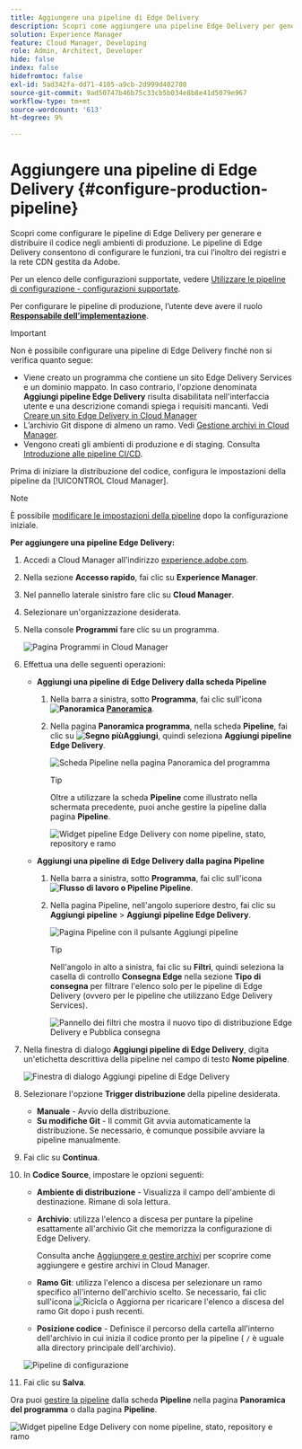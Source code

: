 ```yaml
---
title: Aggiungere una pipeline di Edge Delivery
description: Scopri come aggiungere una pipeline Edge Delivery per generare e distribuire il codice negli ambienti di produzione.
solution: Experience Manager
feature: Cloud Manager, Developing
role: Admin, Architect, Developer
hide: false
index: false
hidefromtoc: false
exl-id: 5ad342fa-dd71-4105-a9cb-2d999d402780
source-git-commit: 9ad50747b46b75c33cb5b034e8b8e41d5079e967
workflow-type: tm+mt
source-wordcount: '613'
ht-degree: 9%

---
```


# Aggiungere una pipeline di Edge Delivery {#configure-production-pipeline}

<!--badge: label="Beta" type="Positive" url="/help/implementing/cloud-manager/release-notes/current.md#gitlab-bitbucket" -->

Scopri come configurare le pipeline di Edge Delivery per generare e distribuire il codice negli ambienti di produzione. Le pipeline di Edge Delivery consentono di configurare le funzioni, tra cui l’inoltro dei registri e la rete CDN gestita da Adobe.

Per un elenco delle configurazioni supportate, vedere [Utilizzare le pipeline di configurazione - configurazioni supportate](/help/operations/config-pipeline.md#configurations).

Per configurare le pipeline di produzione, l’utente deve avere il ruolo **[Responsabile dell’implementazione](/help/onboarding/cloud-manager-introduction.md#role-based-permissions)**.

>[!IMPORTANT]
>
>Non è possibile configurare una pipeline di Edge Delivery finché non si verifica quanto segue:
>
>* Viene creato un programma che contiene un sito Edge Delivery Services e un dominio mappato. In caso contrario, l&#39;opzione denominata **Aggiungi pipeline Edge Delivery** risulta disabilitata nell&#39;interfaccia utente e una descrizione comandi spiega i requisiti mancanti. Vedi [Creare un sito Edge Delivery in Cloud Manager](/help/implementing/cloud-manager/edge-delivery/create-edge-delivery-site.md)
>* L’archivio Git dispone di almeno un ramo. Vedi [Gestione archivi in Cloud Manager](/help/implementing/cloud-manager/managing-code/managing-repositories.md).
>* Vengono creati gli ambienti di produzione e di staging. Consulta [Introduzione alle pipeline CI/CD](/help/implementing/cloud-manager/configuring-pipelines/introduction-ci-cd-pipelines.md).

<!-- CMGR‑69680 -->

Prima di iniziare la distribuzione del codice, configura le impostazioni della pipeline da [!UICONTROL Cloud Manager].

>[!NOTE]
>
>È possibile [modificare le impostazioni della pipeline](managing-pipelines.md) dopo la configurazione iniziale.

**Per aggiungere una pipeline Edge Delivery:**

1. Accedi a Cloud Manager all&#39;indirizzo [experience.adobe.com](https://experience.adobe.com).
1. Nella sezione **Accesso rapido**, fai clic su **Experience Manager**.
1. Nel pannello laterale sinistro fare clic su **Cloud Manager**.
1. Selezionare un&#39;organizzazione desiderata.
1. Nella console **Programmi** fare clic su un programma.

   ![Pagina Programmi in Cloud Manager](/help/implementing/cloud-manager/configuring-pipelines/assets/my-programs.png)

1. Effettua una delle seguenti operazioni:

   * **Aggiungi una pipeline di Edge Delivery dalla scheda Pipeline**

      1. Nella barra a sinistra, sotto **Programma**, fai clic sull&#39;icona **![Panoramica](/help/implementing/cloud-manager/configuring-pipelines/assets/overview.svg) [Panoramica](/help/implementing/cloud-manager/navigation.md#my-programs)**.
      1. Nella pagina **Panoramica programma**, nella scheda **Pipeline**, fai clic su **![Segno più](https://spectrum.adobe.com/static/icons/workflow_18/Smock_Add_18_N.svg)Aggiungi**, quindi seleziona **Aggiungi pipeline Edge Delivery**.

         ![Scheda Pipeline nella pagina Panoramica del programma](/help/implementing/cloud-manager/configuring-pipelines/assets/pipelinescard-add-ed-pipeline.png)

         >[!TIP]
         >
         >Oltre a utilizzare la scheda **Pipeline** come illustrato nella schermata precedente, puoi anche gestire la pipeline dalla pagina **Pipeline**.
         >
         >![Widget pipeline Edge Delivery con nome pipeline, stato, repository e ramo](/help/implementing/cloud-manager/release-notes/assets/edge-delivery-pipeline-widget.png)

   * **Aggiungi una pipeline di Edge Delivery dalla pagina Pipeline**

      1. Nella barra a sinistra, sotto **Programma**, fai clic sull&#39;icona **![Flusso di lavoro o Pipeline](https://spectrum.adobe.com/static/icons/workflow_18/Smock_Workflow_18_N.svg) Pipeline**.
      1. Nella pagina Pipeline, nell&#39;angolo superiore destro, fai clic su **Aggiungi pipeline** > **Aggiungi pipeline Edge Delivery**.

         ![Pagina Pipeline con il pulsante Aggiungi pipeline](/help/implementing/cloud-manager/configuring-pipelines/assets/pipelinespage-add-ed-pipeline.png)

         >[!TIP]
         >
         >Nell&#39;angolo in alto a sinistra, fai clic su **Filtri**, quindi seleziona la casella di controllo **Consegna Edge** nella sezione **Tipo di consegna** per filtrare l&#39;elenco solo per le pipeline di Edge Delivery (ovvero per le pipeline che utilizzano Edge Delivery Services). <!-- (CMGR-69682) -->
         >
         >![Pannello dei filtri che mostra il nuovo tipo di distribuzione Edge Delivery e Pubblica consegna](/help/implementing/cloud-manager/release-notes/assets/filter-delivery-type.png)

1. Nella finestra di dialogo **Aggiungi pipeline di Edge Delivery**, digita un&#39;etichetta descrittiva della pipeline nel campo di testo **Nome pipeline**.

   ![Finestra di dialogo Aggiungi pipeline di Edge Delivery](/help/implementing/cloud-manager/configuring-pipelines/assets/add-edge-delivery-pipeline-configuration.png)

1. Selezionare l&#39;opzione **Trigger distribuzione** della pipeline desiderata.

   * **Manuale** - Avvio della distribuzione.
   * **Su modifiche Git** - Il commit Git avvia automaticamente la distribuzione. Se necessario, è comunque possibile avviare la pipeline manualmente.

1. Fai clic su **Continua**.

1. In **Codice Source**, impostare le opzioni seguenti:

   * **Ambiente di distribuzione** - Visualizza il campo dell&#39;ambiente di destinazione. Rimane di sola lettura.

   * **Archivio**: utilizza l&#39;elenco a discesa per puntare la pipeline esattamente all&#39;archivio Git che memorizza la configurazione di Edge Delivery.

     Consulta anche [Aggiungere e gestire archivi](/help/implementing/cloud-manager/managing-code/managing-repositories.md) per scoprire come aggiungere e gestire archivi in Cloud Manager.

   * **Ramo Git**: utilizza l&#39;elenco a discesa per selezionare un ramo specifico all&#39;interno dell&#39;archivio scelto. Se necessario, fai clic sull&#39;icona ![Ricicla o Aggiorna](https://spectrum.adobe.com/static/icons/workflow_18/Smock_Refresh_18_N.svg) per ricaricare l&#39;elenco a discesa del ramo Git dopo i push recenti.
   * **Posizione codice** - Definisce il percorso della cartella all&#39;interno dell&#39;archivio in cui inizia il codice pronto per la pipeline ( `/` è uguale alla directory principale dell&#39;archivio).

   ![Pipeline di configurazione](/help/implementing/cloud-manager/configuring-pipelines/assets/add-edge-delivery-pipeline-sourcecode.png)

1. Fai clic su **Salva**.

Ora puoi [gestire la pipeline](managing-pipelines.md) dalla scheda **Pipeline** nella pagina **Panoramica del programma** o dalla pagina **Pipeline**.


![Widget pipeline Edge Delivery con nome pipeline, stato, repository e ramo](/help/implementing/cloud-manager/release-notes/assets/edge-delivery-pipeline-widget.png)



